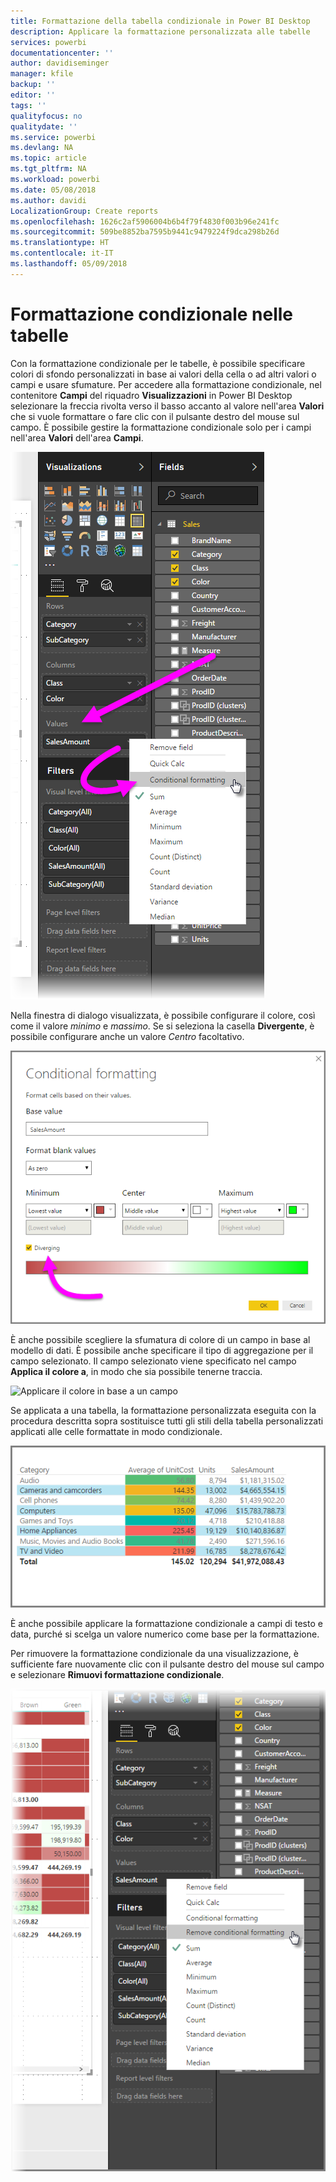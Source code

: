 ```yaml
---
title: Formattazione della tabella condizionale in Power BI Desktop
description: Applicare la formattazione personalizzata alle tabelle
services: powerbi
documentationcenter: ''
author: davidiseminger
manager: kfile
backup: ''
editor: ''
tags: ''
qualityfocus: no
qualitydate: ''
ms.service: powerbi
ms.devlang: NA
ms.topic: article
ms.tgt_pltfrm: NA
ms.workload: powerbi
ms.date: 05/08/2018
ms.author: davidi
LocalizationGroup: Create reports
ms.openlocfilehash: 1626c2af5906004b6b4f79f4830f003b96e241fc
ms.sourcegitcommit: 509be8852ba7595b9441c9479224f9dca298b26d
ms.translationtype: HT
ms.contentlocale: it-IT
ms.lasthandoff: 05/09/2018
---
```

# <a name="conditional-formatting-in-tables"></a>Formattazione condizionale nelle tabelle
Con la formattazione condizionale per le tabelle, è possibile specificare colori di sfondo personalizzati in base ai valori della cella o ad altri valori o campi e usare sfumature. Per accedere alla formattazione condizionale, nel contenitore **Campi** del riquadro **Visualizzazioni** in Power BI Desktop selezionare la freccia rivolta verso il basso accanto al valore nell'area **Valori** che si vuole formattare o fare clic con il pulsante destro del mouse sul campo. È possibile gestire la formattazione condizionale solo per i campi nell'area **Valori** dell'area **Campi**.

![Formattazione condizionale delle tabelle](media/desktop-conditional-table-formatting/table-formatting_1.png)

Nella finestra di dialogo visualizzata, è possibile configurare il colore, così come il valore *minimo* e *massimo*. Se si seleziona la casella **Divergente**, è possibile configurare anche un valore *Centro* facoltativo.

![Colori divergenti](media/desktop-conditional-table-formatting/table-formatting_2.png)

È anche possibile scegliere la sfumatura di colore di un campo in base al modello di dati. È possibile anche specificare il tipo di aggregazione per il campo selezionato. Il campo selezionato viene specificato nel campo **Applica il colore a**, in modo che sia possibile tenerne traccia.

![Applicare il colore in base a un campo](media/desktop-conditional-table-formatting/table-formatting_2b.png)

Se applicata a una tabella, la formattazione personalizzata eseguita con la procedura descritta sopra sostituisce tutti gli stili della tabella personalizzati applicati alle celle formattate in modo condizionale.

![Formattazione tabelle](media/desktop-conditional-table-formatting/table-formatting_3.png)

È anche possibile applicare la formattazione condizionale a campi di testo e data, purché si scelga un valore numerico come base per la formattazione. 

Per rimuovere la formattazione condizionale da una visualizzazione, è sufficiente fare nuovamente clic con il pulsante destro del mouse sul campo e selezionare **Rimuovi formattazione condizionale**.

![Rimozione della formattazione tabelle](media/desktop-conditional-table-formatting/table-formatting_4.png)

